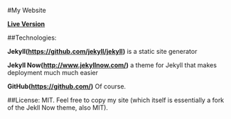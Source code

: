 #My Website 

**[Live Version](http://laurencestokes.github.io/)**

##Technologies: 

**Jekyll(https://github.com/jekyll/jekyll)** is a static site generator 

**Jekyll Now(http://www.jekyllnow.com/)** a theme for Jekyll that makes deployment much much easier

**GitHub(https://github.com/)** Of course.

##License: MIT. Feel free to copy my site (which itself is essentially a fork of the Jekll Now theme, also MIT).

